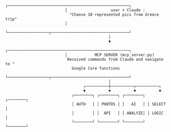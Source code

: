                               ┌─────────────────────────────────────────────────────┐
                              │                   user + Claude :
                                "Choose 10 represented pics from Greece trip"
                              │
                              └──────────────────┬──────────────────────────────────┘
                                                 │
                                                 ▼
                              ┌─────────────────────────────────────────────────────┐
                              │            MCP SERVER (mcp_server.py) 
                               Received commands from Claude and navigate to " 
                                 Google Core functions
                              └──────────────────┬──────────────────────────────────┘
                                                 │
                                      ┌──────────┼──────────┬──────────┐
                                      ▼          ▼          ▼          ▼
                                 ┌────────┐ ┌────────┐ ┌────────┐ ┌────────┐
                                 │ AUTH   │ │ PHOTOS │ │   AI   │ │ SELECT │
                                 │        │ │  API   │ │ ANALYZE│ │ LOGIC  │
                                 └────────┘ └────────┘ └────────┘ └────────┘
